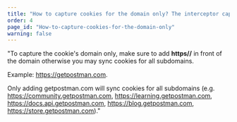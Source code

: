 ```yaml
---
title: "How to capture cookies for the domain only? The interceptor capture all subdomains. "
order: 4
page_id: "How-to-capture-cookies-for-the-domain-only"
warning: false
---
```


"To capture the cookie's domain only, make sure to add **https//** in front of the domain otherwise you may sync cookies for all subdomains.

Example: https://getpostman.com.

Only adding getpostman.com will sync cookies for all subdomains (e.g. https://community.getpostman.com, https://learning.getpostman.com, https://docs.api.getpostman.com, https://blog.getpostman.com, https://store.getpostman.com)."

